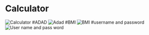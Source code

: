 # Calculator
![Calculator](https://github.com/benyaminkhaleh/pythonclass/assets/137895968/6e9cfe6a-b1bb-4b67-9bf3-dc8629c9099c)
#ADAD
![Adad](https://github.com/benyaminkhaleh/pythonclass/assets/137895968/9d23bf73-c37b-4b8c-87a9-3f536dbaef27)
#BMI
![BMI](https://github.com/benyaminkhaleh/pythonclass/assets/137895968/b0ab3aac-cb10-4482-a9f6-fbf4af0f3d41)
#username and password
![User name and pass word](https://github.com/benyaminkhaleh/pythonclass/assets/137895968/977d306b-e330-4adb-b4e8-400ad90f5d3b)
